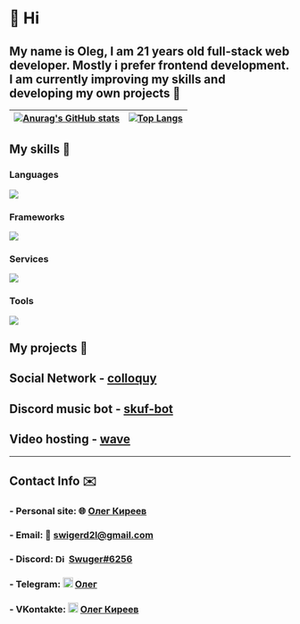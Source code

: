 # 👋 Hi

## My name is Oleg, I am 21 years old full-stack web developer. Mostly i prefer frontend development. I am currently improving my skills and developing my own projects 💪

| [![Anurag's GitHub stats](https://github-readme-stats.vercel.app/api?username=swugerd&theme=radical)](https://github.com/anuraghazra/github-readme-stats) | [![Top Langs](https://github-readme-stats.vercel.app/api/top-langs/?username=swugerd)](https://github.com/anuraghazra/github-readme-stats) |
| -------------------------------------------------------------------------------------------------------------------------------------------------------- | ----------------------------------------------------------------------------------------------------------------------------------------- |

## My skills 🔨

### Languages

![](https://skillicons.dev/icons?i=html,css,scss,js,ts,php)

### Frameworks

![](https://skillicons.dev/icons?i=react,nextjs,tailwind,electron,nestjs,express)

### Services

![](https://skillicons.dev/icons?i=mongodb,mysql,postgresql,prisma,graphql,docker,ubuntu)

### Tools

![](https://skillicons.dev/icons?i=vscode,figma,vite,webpack,gulp,git)

## My projects 💼

## Social Network - [colloquy](https://github.com/swugerd/colloquy)

## Discord music bot - [skuf-bot](https://github.com/swugerd/skuf-bot)

## Video hosting - [wave](https://github.com/swugerd/wave)

---

## Contact Info ✉️

### - Personal site: 🌐 [Олег Киреев](https://oleg-kombat.vercel.app/)

### - Email: 📧 [swigerd2l@gmail.com](mailto:swigerd2l@gmail.com)

### - Discord: <img src="https://assets-global.website-files.com/6257adef93867e50d84d30e2/636e0a6a49cf127bf92de1e2_icon_clyde_blurple_RGB.png" alt="Discord" width="20" height="15"> [Swuger#6256](https://discordapp.com/users/306430484387201024)

### - Telegram: <img src="https://upload.wikimedia.org/wikipedia/commons/thumb/8/82/Telegram_logo.svg/2048px-Telegram_logo.svg.png" alt="Telegram" width="18" height="18"> [Олег](https://t.me/swugerd)

### - VKontakte: <img src="https://upload.wikimedia.org/wikipedia/commons/thumb/f/f3/VK_Compact_Logo_%282021-present%29.svg/2048px-VK_Compact_Logo_%282021-present%29.svg.png" alt="VKontakte" width="18" height="18"> [Олег Киреев](https://vk.com/swugerd)
